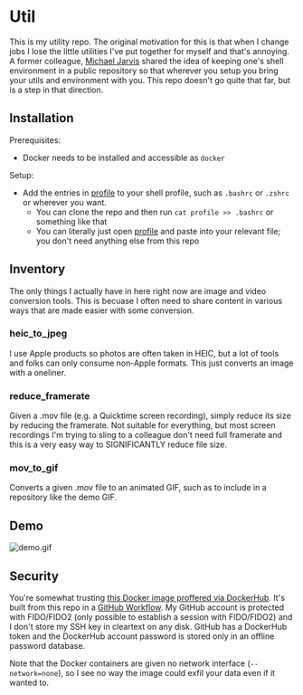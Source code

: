 # Util
This is my utility repo. The original motivation for this is that when I change jobs I lose the little utilities I've put together for myself and that's annoying. A former colleague, [Michael Jarvis](https://www.linkedin.com/in/michaeljarvis/) shared the idea of keeping one's shell environment in a public repository so that wherever you setup you bring your utils and environment with you. This repo doesn't go quite that far, but is a step in that direction.


## Installation
Prerequisites:
  * Docker needs to be installed and accessible as `docker`

Setup:
  * Add the entries in [profile](profile) to your shell profile, such as `.bashrc` or `.zshrc` or wherever you want.
    * You can clone the repo and then run `cat profile >> .bashrc` or something like that
    * You can literally just open [profile](profile) and paste into your relevant file; you don't need anything else from this repo

## Inventory
The only things I actually have in here right now are image and video conversion tools. This is becuase I often need to share content in various ways that are made easier with some conversion.
### heic_to_jpeg
I use Apple products so photos are often taken in HEIC, but a lot of tools and folks can only consume non-Apple formats. This just converts an image with a oneliner.
### reduce_framerate
Given a .mov file (e.g. a Quicktime screen recording), simply reduce its size by reducing the framerate. Not suitable for everything, but most screen recordings I'm trying to sling to a colleague don't need full framerate and this is a very easy way to SIGNIFICANTLY reduce file size.
### mov_to_gif
Converts a given .mov file to an animated GIF, such as to include in a repository like the demo GIF.

## Demo
![demo.gif](demo.gif)
## Security
You're somewhat trusting [this Docker image proffered via DockerHub](https://hub.docker.com/repository/docker/nickborgers/mov-to-gif/general). It's built from this repo in a [GitHub Workflow](.github/workflows/publish.yml). My GitHub account is protected with FIDO/FIDO2 (only possible to establish a session with FIDO/FIDO2) and I don't store my SSH key in cleartext on any disk. GitHub has a DockerHub token and the DockerHub account password is stored only in an offline password database.

Note that the Docker containers are given no network interface (`--network=none`), so I see no way the image could exfil your data even if it wanted to.
